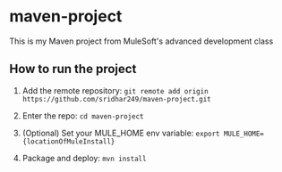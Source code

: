 # maven-project

This is my Maven project from MuleSoft's advanced development class

## How to run the project

1. Add the remote repository: `git remote add origin https://github.com/sridhar249/maven-project.git`

1. Enter the repo: `cd maven-project`

1. (Optional) Set your MULE_HOME env variable: `export MULE_HOME={locationOfMuleInstall}`

1. Package and deploy: `mvn install` 